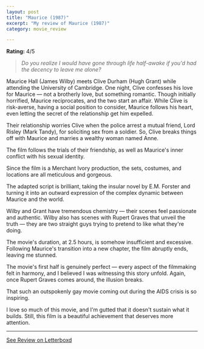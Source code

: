 ```yaml
---
layout: post
title: "Maurice (1987)"
excerpt: "My review of Maurice (1987)"
category: movie_review

---
```


**Rating:** 4/5

<blockquote><i>Do you realize I would have gone through life half-awake if you'd had the decency to leave me alone?</i></blockquote>

Maurice Hall (James Wilby) meets Clive Durham (Hugh Grant) while attending the University of Cambridge. One night, Clive confesses his love for Maurice — not a brotherly love, but something romantic. Though initially horrified, Maurice reciprocates, and the two start an affair. While Clive is risk-averse, having a social position to consider, Maurice follows his heart, even letting the secret of the relationship get him expelled.

Their relationship worries Clive when the police arrest a mutual friend, Lord Risley (Mark Tandy), for soliciting sex from a soldier. So, Clive breaks things off with Maurice and marries a wealthy woman named Anne.

The film follows the trials of their friendship, as well as Maurice's inner conflict with his sexual identity.

Since the film is a Merchant Ivory production, the sets, costumes, and locations are all meticulous and gorgeous.

The adapted script is brilliant, taking the insular novel by E.M. Forster and turning it into an outward expression of the complex dynamic between Maurice and the world.

Wilby and Grant have tremendous chemistry — their scenes feel passionate and authentic. Wilby also has scenes with Rupert Graves that unveil the truth — they are two straight guys trying to pretend to like what they're doing.

The movie's duration, at 2.5 hours, is somehow insufficient and excessive. Following Maurice's transition into a new chapter, the film abruptly ends, leaving me stunned.

The movie's first half is genuinely perfect — every aspect of the filmmaking felt in harmony, and I believed I was witnessing this story unfold. Again, once Rupert Graves comes around, the illusion breaks.

That such an outspokenly gay movie coming out during the AIDS crisis is so inspiring.

I love so much of this movie, and I'm gutted that it doesn't sustain what it builds. Still, this film is a beautiful achievement that deserves more attention.

<hr>

[See Review on Letterboxd](https://boxd.it/5SErLf)
